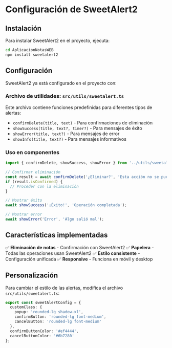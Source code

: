 # Configuración de SweetAlert2

## Instalación

Para instalar SweetAlert2 en el proyecto, ejecuta:

```bash
cd AplicacionNotasWEB
npm install sweetalert2
```

## Configuración

SweetAlert2 ya está configurado en el proyecto con:

### Archivo de utilidades: `src/utils/sweetalert.ts`

Este archivo contiene funciones predefinidas para diferentes tipos de alertas:

- `confirmDelete(title, text)` - Para confirmaciones de eliminación
- `showSuccess(title, text?, timer?)` - Para mensajes de éxito
- `showError(title, text?)` - Para mensajes de error
- `showInfo(title, text?)` - Para mensajes informativos

### Uso en componentes

```typescript
import { confirmDelete, showSuccess, showError } from '../utils/sweetalert';

// Confirmar eliminación
const result = await confirmDelete('¿Eliminar?', 'Esta acción no se puede deshacer');
if (result.isConfirmed) {
  // Proceder con la eliminación
}

// Mostrar éxito
await showSuccess('¡Éxito!', 'Operación completada');

// Mostrar error
await showError('Error', 'Algo salió mal');
```

## Características implementadas

✅ **Eliminación de notas** - Confirmación con SweetAlert2
✅ **Papelera** - Todas las operaciones usan SweetAlert2
✅ **Estilo consistente** - Configuración unificada
✅ **Responsive** - Funciona en móvil y desktop

## Personalización

Para cambiar el estilo de las alertas, modifica el archivo `src/utils/sweetalert.ts`:

```typescript
export const sweetAlertConfig = {
  customClass: {
    popup: 'rounded-lg shadow-xl',
    confirmButton: 'rounded-lg font-medium',
    cancelButton: 'rounded-lg font-medium'
  },
  confirmButtonColor: '#ef4444',
  cancelButtonColor: '#6b7280'
};
``` 